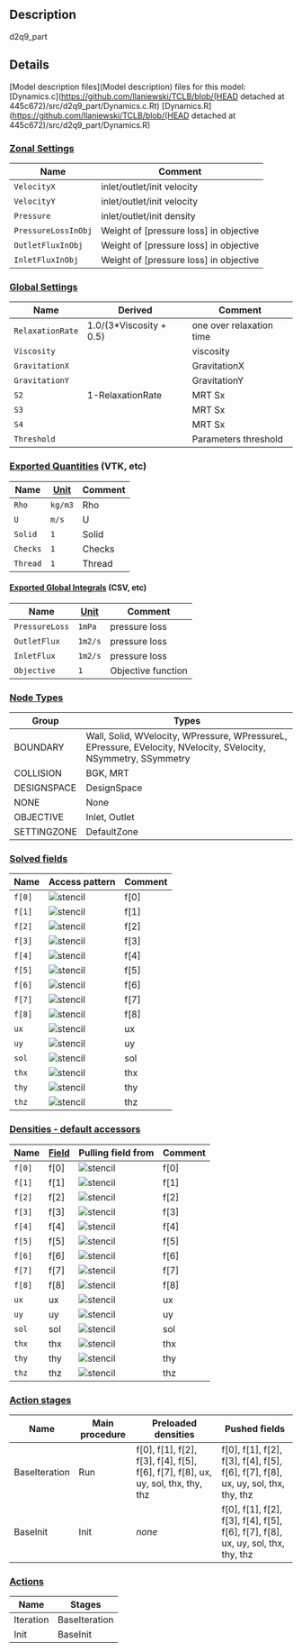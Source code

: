 

## Description
d2q9_part


## Details
[Model description files](Model description) files for this model:
[Dynamics.c](https://github.com/llaniewski/TCLB/blob/(HEAD detached at 445c672)/src/d2q9_part/Dynamics.c.Rt)
[Dynamics.R](https://github.com/llaniewski/TCLB/blob/(HEAD detached at 445c672)/src/d2q9_part/Dynamics.R)

### [Zonal Settings](Settings)

| Name | Comment |
| --- | --- |
|`VelocityX`|inlet/outlet/init velocity|
|`VelocityY`|inlet/outlet/init velocity|
|`Pressure`|inlet/outlet/init density|
|`PressureLossInObj`|Weight of [pressure loss] in objective|
|`OutletFluxInObj`|Weight of [pressure loss] in objective|
|`InletFluxInObj`|Weight of [pressure loss] in objective|


### [Global Settings](Settings)

| Name | Derived | Comment |
| --- | --- | --- |
|`RelaxationRate`|1.0/(3*Viscosity + 0.5)|one over relaxation time|
|`Viscosity`||viscosity|
|`GravitationX`||GravitationX|
|`GravitationY`||GravitationY|
|`S2`|1-RelaxationRate|MRT Sx|
|`S3`||MRT Sx|
|`S4`||MRT Sx|
|`Threshold`||Parameters threshold|

### [Exported Quantities](Quantities) (VTK, etc)

| Name | [Unit](Units) | Comment |
| --- | --- | --- |
|`Rho`|`kg/m3`|Rho|
|`U`|`m/s`|U|
|`Solid`|`1`|Solid|
|`Checks`|`1`|Checks|
|`Thread`|`1`|Thread|

#### [Exported Global Integrals](Globals) (CSV, etc)

| Name | [Unit](Units) | Comment |
| --- | --- | --- |
|`PressureLoss`|`1mPa`|pressure loss|
|`OutletFlux`|`1m2/s`|pressure loss|
|`InletFlux`|`1m2/s`|pressure loss|
|`Objective`|`1`|Objective function|

### [Node Types](Node-Types)

| Group | Types |
| --- | --- |
|BOUNDARY|Wall, Solid, WVelocity, WPressure, WPressureL, EPressure, EVelocity, NVelocity, SVelocity, NSymmetry, SSymmetry|
|COLLISION|BGK, MRT|
|DESIGNSPACE|DesignSpace|
|NONE|None|
|OBJECTIVE|Inlet, Outlet|
|SETTINGZONE|DefaultZone|

### [Solved fields](Fields)

| Name | Access pattern | Comment |
| --- | --- | --- |
|`f[0]`|![stencil](/images/st_a1p0p0p0p0p0p0.png)|f[0]|
|`f[1]`|![stencil](/images/st_a1n1p0p0n1p0p0.png)|f[1]|
|`f[2]`|![stencil](/images/st_a1p0n1p0p0n1p0.png)|f[2]|
|`f[3]`|![stencil](/images/st_a1p1p0p0p1p0p0.png)|f[3]|
|`f[4]`|![stencil](/images/st_a1p0p1p0p0p1p0.png)|f[4]|
|`f[5]`|![stencil](/images/st_a1n1n1p0n1n1p0.png)|f[5]|
|`f[6]`|![stencil](/images/st_a1p1n1p0p1n1p0.png)|f[6]|
|`f[7]`|![stencil](/images/st_a1p1p1p0p1p1p0.png)|f[7]|
|`f[8]`|![stencil](/images/st_a1n1p1p0n1p1p0.png)|f[8]|
|`ux`|![stencil](/images/st_a1p0p0p0p0p0p0.png)|ux|
|`uy`|![stencil](/images/st_a1p0p0p0p0p0p0.png)|uy|
|`sol`|![stencil](/images/st_a1p0p0p0p0p0p0.png)|sol|
|`thx`|![stencil](/images/st_a1p0p0p0p0p0p0.png)|thx|
|`thy`|![stencil](/images/st_a1p0p0p0p0p0p0.png)|thy|
|`thz`|![stencil](/images/st_a1p0p0p0p0p0p0.png)|thz|

### [Densities - default accessors](Densities)

| Name | [Field](Fields) | Pulling field from | Comment |
| --- | --- | --- | --- |
|`f[0]`|f[0]|![stencil](/images/st_a1p0p0p0p0p0p0.png)|f[0]|
|`f[1]`|f[1]|![stencil](/images/st_a1p1p0p0p1p0p0.png)|f[1]|
|`f[2]`|f[2]|![stencil](/images/st_a1p0p1p0p0p1p0.png)|f[2]|
|`f[3]`|f[3]|![stencil](/images/st_a1n1p0p0n1p0p0.png)|f[3]|
|`f[4]`|f[4]|![stencil](/images/st_a1p0n1p0p0n1p0.png)|f[4]|
|`f[5]`|f[5]|![stencil](/images/st_a1p1p1p0p1p1p0.png)|f[5]|
|`f[6]`|f[6]|![stencil](/images/st_a1n1p1p0n1p1p0.png)|f[6]|
|`f[7]`|f[7]|![stencil](/images/st_a1n1n1p0n1n1p0.png)|f[7]|
|`f[8]`|f[8]|![stencil](/images/st_a1p1n1p0p1n1p0.png)|f[8]|
|`ux`|ux|![stencil](/images/st_a1p0p0p0p0p0p0.png)|ux|
|`uy`|uy|![stencil](/images/st_a1p0p0p0p0p0p0.png)|uy|
|`sol`|sol|![stencil](/images/st_a1p0p0p0p0p0p0.png)|sol|
|`thx`|thx|![stencil](/images/st_a1p0p0p0p0p0p0.png)|thx|
|`thy`|thy|![stencil](/images/st_a1p0p0p0p0p0p0.png)|thy|
|`thz`|thz|![stencil](/images/st_a1p0p0p0p0p0p0.png)|thz|

### [Action stages](Stages)

| Name | Main procedure | Preloaded densities | Pushed fields |
| --- | --- | --- | --- |
|BaseIteration|Run|f[0], f[1], f[2], f[3], f[4], f[5], f[6], f[7], f[8], ux, uy, sol, thx, thy, thz|f[0], f[1], f[2], f[3], f[4], f[5], f[6], f[7], f[8], ux, uy, sol, thx, thy, thz|
|BaseInit|Init|_none_|f[0], f[1], f[2], f[3], f[4], f[5], f[6], f[7], f[8], ux, uy, sol, thx, thy, thz|


### [Actions](Stages)

| Name | Stages |
| --- | --- |
|Iteration|BaseIteration|
|Init|BaseInit|

